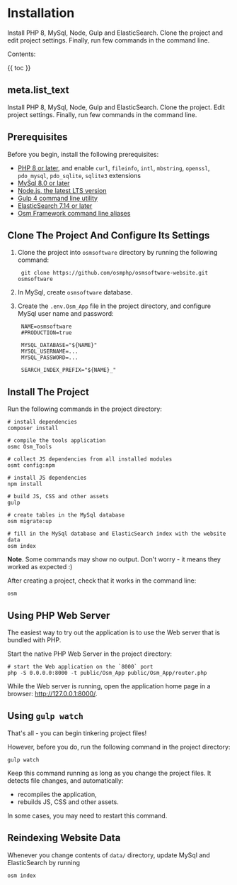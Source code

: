 # Installation

Install PHP 8, MySql, Node, Gulp and ElasticSearch. Clone the project and edit project settings. Finally, run few commands in the command line.

Contents:

{{ toc }}

## meta.list_text

Install PHP 8, MySql, Node, Gulp and ElasticSearch. Clone the project. Edit
project settings. Finally, run few commands in the command line.

## Prerequisites

Before you begin, install the following prerequisites:

* [PHP 8 or later](https://www.php.net/manual/en/install.php), and enable `curl`, `fileinfo`, `intl`, `mbstring`, `openssl`, `pdo_mysql`, `pdo_sqlite`, `sqlite3`
  extensions
* [MySql 8.0 or later](https://dev.mysql.com/downloads/)
* [Node.js, the latest LTS version](https://nodejs.org/en/download/current/)
* [Gulp 4 command line utility](https://gulpjs.com/docs/en/getting-started/quick-start#install-the-gulp-command-line-utility) 
* [ElasticSearch 7.14 or later](https://www.elastic.co/downloads/elasticsearch)
* [Osm Framework command line aliases](10-framework-command-line-aliases.md)  

## Clone The Project And Configure Its Settings

1. Clone the project into `osmsoftware` directory by running the following command:

        git clone https://github.com/osmphp/osmsoftware-website.git osmsoftware
        
2. In MySql, create `osmsoftware` database. 
 
3. Create the `.env.Osm_App` file in the project directory, and configure MySql user name and password: 

        NAME=osmsoftware
        #PRODUCTION=true
        
        MYSQL_DATABASE="${NAME}"
        MYSQL_USERNAME=...
        MYSQL_PASSWORD=...
        
        SEARCH_INDEX_PREFIX="${NAME}_"
 

## Install The Project

Run the following commands in the project directory:

    # install dependencies
    composer install

    # compile the tools application
    osmc Osm_Tools

    # collect JS dependencies from all installed modules
    osmt config:npm
        
    # install JS dependencies
    npm install
    
    # build JS, CSS and other assets
    gulp

    # create tables in the MySql database
    osm migrate:up

    # fill in the MySql database and ElasticSearch index with the website data
    osm index

**Note**. Some commands may show no output. Don't worry - it means they worked as expected :)

After creating a project, check that it works in the command line:

    osm

## Using PHP Web Server

The easiest way to try out the application is to use the Web server that is bundled with PHP.

Start the native PHP Web Server in the project directory:
    
    # start the Web application on the `8000` port
    php -S 0.0.0.0:8000 -t public/Osm_App public/Osm_App/router.php
    
While the Web server is running, open the application home page in a browser: <http://127.0.0.1:8000/>.

## Using `gulp watch`

That's all - you can begin tinkering project files!

However, before you do, run the following command in the project directory:

    gulp watch
    
Keep this command running as long as you change the project files. It detects file changes, and automatically: 

* recompiles the application,
* rebuilds JS, CSS and other assets.     

In some cases, you may need to restart this command.

## Reindexing Website Data

Whenever you change contents of `data/` directory, update MySql and ElasticSearch by running

    osm index